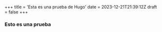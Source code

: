 +++
title = 'Esta es una prueba de Hugo'
date = 2023-12-21T21:39:12Z
draft = false
+++

### Esto es una prueba
